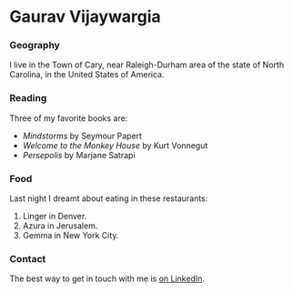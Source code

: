 # Gaurav Vijaywargia

### Geography

I live in the Town of Cary, near Raleigh-Durham area of the state of North Carolina, in the United States
of America.

### Reading

Three of my favorite books are:

- *Mindstorms* by Seymour Papert
- *Welcome to the Monkey House* by Kurt Vonnegut
- *Persepolis* by Marjane Satrapi

### Food

Last night I dreamt about eating in these restaurants:

1. Linger in Denver.
2. Azura in Jerusalem.
3. Gemma in New York City.

### Contact

The best way to get in touch with me is [on LinkedIn](https://www.linkedin.com/in/gauravvijay/).
